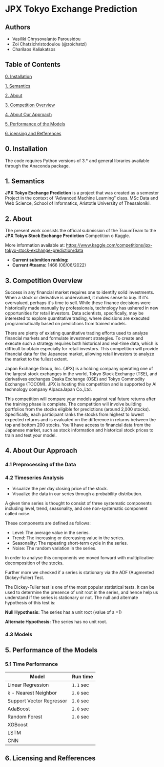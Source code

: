 # JPX Tokyo Exchange Prediction

## Authors

- Vasiliki Chrysovalanto Parousidou
- Zoi Chatzichristodoulou (@zoichatzi)
- Charilaos Kaliakatsos

## Table of Contents

[0. Installation](https://github.com/vickypar/tokyo_stock_exchange_prediction#0-installation)

[1. Semantics](https://github.com/vickypar/tokyo_stock_exchange_prediction#1-semantics)

[2. About](https://github.com/vickypar/tokyo_stock_exchange_prediction#2-about)

[3. Competition Overview](https://github.com/vickypar/tokyo_stock_exchange_prediction#3-competition-overview)

[4. About Our Approach](https://github.com/vickypar/tokyo_stock_exchange_prediction#4-about-our-approach)

[5. Performance of the Models](https://github.com/vickypar/tokyo_stock_exchange_prediction#5-performance-of-the-models)

[6. icensing and Refferences](https://github.com/vickypar/tokyo_stock_exchange_prediction#6-licensing-and-refferences)


## 0. Installation 


The code requires Python versions of 3.* and general libraries available through the Anaconda package.

## 1. Semantics


**JPX Tokyo Exchange Prediction** is a project that was created as a semester Project in the context of “Advanced Machine Learning” class.
MSc Data and Web Science, School of Informatics, Aristotle University of Thessaloniki.


## 2. About


The present work consists the official submission of the TsoumTeam to the **JPX Tokyo Stock Exchange Prediction** Competition o Kaggle.

More information available at: https://www.kaggle.com/competitions/jpx-tokyo-stock-exchange-prediction/data

- **Current submition ranking:**
- **Current #teams:** 1466 (06/06/2022) 


## 3. Competition Overview

Success in any financial market requires one to identify solid investments. When a stock or derivative is undervalued, it makes sense to buy. If it's overvalued, perhaps it's time to sell. While these finance decisions were historically made manually by professionals, technology has ushered in new opportunities for retail investors. Data scientists, specifically, may be interested to explore quantitative trading, where decisions are executed programmatically based on predictions from trained models.

There are plenty of existing quantitative trading efforts used to analyze financial markets and formulate investment strategies. To create and execute such a strategy requires both historical and real-time data, which is difficult to obtain especially for retail investors. This competition will provide financial data for the Japanese market, allowing retail investors to analyze the market to the fullest extent.

Japan Exchange Group, Inc. (JPX) is a holding company operating one of the largest stock exchanges in the world, Tokyo Stock Exchange (TSE), and derivatives exchanges Osaka Exchange (OSE) and Tokyo Commodity Exchange (TOCOM). JPX is hosting this competition and is supported by AI technology company AlpacaJapan Co.,Ltd.

This competition will compare your models against real future returns after the training phase is complete. The competition will involve building portfolios from the stocks eligible for predictions (around 2,000 stocks). Specifically, each participant ranks the stocks from highest to lowest expected returns and is evaluated on the difference in returns between the top and bottom 200 stocks. You'll have access to financial data from the Japanese market, such as stock information and historical stock prices to train and test your model.

## 4. About Our Approach


### 4.1 Preprocessing of the Data

### 4.2 Timeseries Analysis
- Visualize the per day closing price of the stock.
- Visualize the data in our series through a probability distribution.

A given time series is thought to consist of three systematic components including level, trend, seasonality, and one non-systematic component called noise.

These components are defined as follows:

- Level: The average value in the series.
- Trend: The increasing or decreasing value in the series.
- Seasonality: The repeating short-term cycle in the series.
- Noise: The random variation in the series.

In order to analyse this components we moved forward with multiplicative decomposition of the stocks.

Further more we checked if a series is stationary via the ADF (Augmented Dickey-Fuller) Test.

The Dickey-Fuller test is one of the most popular statistical tests. It can be used to determine the presence of unit root in the series, and hence help us understand if the series is stationary or not. The null and alternate hypothesis of this test is:

**Null Hypothesis:** The series has a unit root (value of a =1)

**Alternate Hypothesis:** The series has no unit root.

### 4.3 Models


## 5. Performance of the Models


 ### 5.1 Time Performance

| Model	                  | Run time      |
| ----------------------- | ------------- |
| Linear Regression       | `1.1` sec     |
| k - Nearest Neighbor    | `2.0` sec     |
| Support Vector Regressor| `2.0` sec     |
| AdaBoost                | `2.0` sec     |
| Random Forest           | `2.0` sec     |
| XGBoost                 |               |
| LSTM                    |               |
| CNN                     |               |

## 6. Licensing and Refferences



